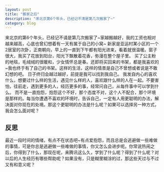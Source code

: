 ```yaml
---
layout: post
title: "搬家之后"
description: "来北京第6个年头，已经记不清是第几次搬家了~"
category: blog
---
```

来北京的第6个年头，已经记不请是第几次搬家了~家越搬越好，我的工资也相对越来越高，心底也曾幻想着有一天有属于自己的小窝~
新家是亚运村某小区的一个2居室的次卧，正南朝向，早上的一直到下午都有阳光进来，看着就很温暖。窗子很大，我买了花放到阳台，阳光下飘散着花香，弥漫在整个屋子里。
买了公主粉的地毯，毛绒绒的很暖和，少女情怀总是春。还即将买回来的书架，都是我喜欢的~我也终于有了自己的书架。这样的生活，这样的情景是自己不曾想或者说是不敢幻想的吧。
日子终归会越过越好，前提是我可以找到我自己。
我发自内心的喜欢什么，想要过什么样的生活，遇见什么样的人，喜欢跟什么样的人在一起。不要害怕，往前走，遇到更多的人，经历更多的事，经常问自己，从每件事中可以学到什么。
而不是一直抱怨，抱怨这个不好，那个态度不对，这个人不配合，那个环境是那样的。每当你遭遇不喜欢的环境时，告诉自己，一定有人用更聪明的办法，解决面对你现在的处境。那这个更聪明的办法是什么呢？如果可以选择另一种方式，我会怎么面对呢？
## 反思
最近一段时间的情绪，有点不在状态吧~有点爱抱怨，而且总是会逃避做一些难做的事情，可是你总是逃避做一些难做的事情，你又怎么会进步呢。你常说热闹之后，你得到了什么，那现在呢，来腾讯这么久，学到了什么呢？得到了什么呢？对以后的人生经历有哪些帮助呢？如果没有，只是糊里糊涂的过，那这些天过与不过又有和意义呢？
